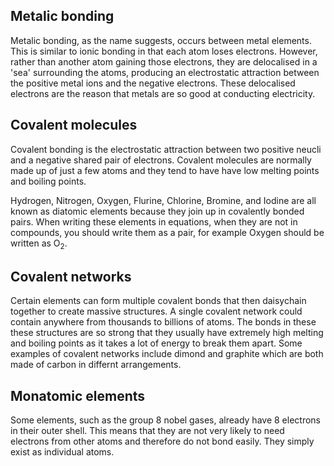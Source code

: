 ## Metalic bonding

Metalic bonding, as the name suggests, occurs between metal elements. This is similar to ionic bonding in that each atom loses electrons. However, rather than another atom gaining those electrons, they are delocalised in a 'sea' surrounding the atoms, producing an electrostatic attraction between the positive metal ions and the negative electrons. These delocalised electrons are the reason that metals are so good at conducting electricity.

<!--Insert image of metalic bonding-->

## Covalent molecules

Covalent bonding is the electrostatic attraction between two positive neucli and a negative shared pair of electrons. Covalent molecules are normally made up of just a few atoms and they tend to have have low melting points and boiling points.

Hydrogen, Nitrogen, Oxygen, Flurine, Chlorine, Bromine, and Iodine are all known as diatomic elements because they join up in covalently bonded pairs. When writing these elements in equations, when they are not in compounds, you should write them as a pair, for example Oxygen should be written as O<sub>2</sub>.

<!--Insert image of covalent molecular bonding-->

## Covalent networks

Certain elements can form multiple covalent bonds that then daisychain together to create massive structures. A single covalent network could contain anywhere from thousands to billions of atoms. The bonds in these these structures are so strong that they usually have extremely high melting and boiling points as it takes a lot of energy to break them apart. Some examples of covalent networks include dimond and graphite which are both made of carbon in differnt arrangements.

<!--Insert image of covalent network-->

## Monatomic elements

Some elements, such as the group 8 nobel gases, already have 8 electrons in their outer shell. This means that they are not very likely to need electrons from other atoms and therefore do not bond easily. They simply exist as individual atoms.

